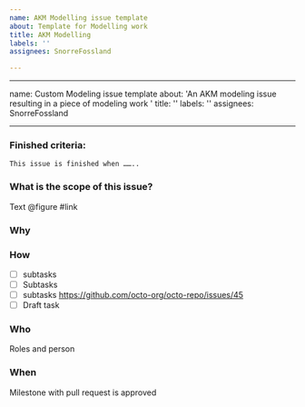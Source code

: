 ```yaml
---
name: AKM Modelling issue template
about: Template for Modelling work
title: AKM Modelling
labels: ''
assignees: SnorreFossland

---
```


---
name: Custom Modeling issue template
about: 'An AKM modeling issue resulting in a piece of modeling work '
title: ''
labels: ''
assignees: SnorreFossland

---

### Finished criteria:
`This issue is finished when ……..`
### What is the scope of this issue?
Text @figure  #link [](url)
### Why
### How 
- [ ] subtasks
- [ ] Subtasks
- [ ] subtasks https://github.com/octo-org/octo-repo/issues/45
- [ ] Draft task
### Who
Roles and person
### When
Milestone  with pull request is approved
